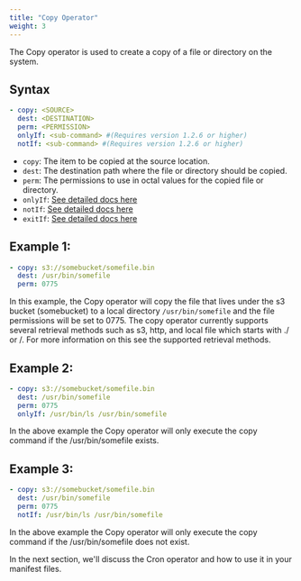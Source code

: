 ```yaml
---
title: "Copy Operator"
weight: 3
---
```

The Copy operator is used to create a copy of a file or directory on the system.

## Syntax

```yaml
- copy: <SOURCE>
  dest: <DESTINATION>
  perm: <PERMISSION>
  onlyIf: <sub-command> #(Requires version 1.2.6 or higher)
  notIf: <sub-command> #(Requires version 1.2.6 or higher)
```

* `copy`: The item to be copied at the source location.
* `dest`: The destination path where the file or directory should be copied.
* `perm`: The permissions to use in octal values for the copied file or directory.
* `onlyIf`: [See detailed docs here](/operators/sub-commands)
* `notIf`: [See detailed docs here](/operators/sub-commands)
* `exitIf`: [See detailed docs here](/operators/sub-commands)

## Example 1:
```yaml
- copy: s3://somebucket/somefile.bin
  dest: /usr/bin/somefile
  perm: 0775
```

In this example, the Copy operator will copy the file that lives under the s3 bucket (somebucket) to a local directory `/usr/bin/somefile` and the file permissions will be set to 0775.  The copy operator currently supports several retrieval methods such as s3, http, and local file which starts with ./ or /.  For more information on this see the supported retrieval methods.

## Example 2:

```yaml
- copy: s3://somebucket/somefile.bin
  dest: /usr/bin/somefile
  perm: 0775
  onlyIf: /usr/bin/ls /usr/bin/somefile
```

In the above example the Copy operator will only execute the copy command if the /usr/bin/somefile exists.

## Example 3:

```yaml
- copy: s3://somebucket/somefile.bin
  dest: /usr/bin/somefile
  perm: 0775
  notIf: /usr/bin/ls /usr/bin/somefile
```

In the above example the Copy operator will only execute the copy command if the /usr/bin/somefile does not exist.

In the next section, we'll discuss the Cron operator and how to use it in your manifest files.